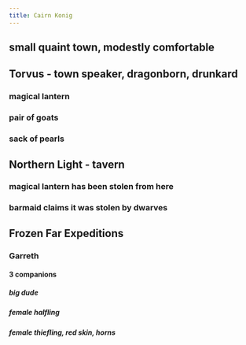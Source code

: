 ```yaml
---
title: Cairn Konig
---
```


## small quaint town, modestly comfortable
## Torvus - town speaker, dragonborn, drunkard
### magical lantern
### pair of goats
### sack of pearls
## Northern Light - tavern
### magical lantern has been stolen from here
### barmaid claims it was stolen by dwarves
## Frozen Far Expeditions
### Garreth
#### 3 companions
##### big dude
##### female halfling
##### female thiefling, red skin, horns
